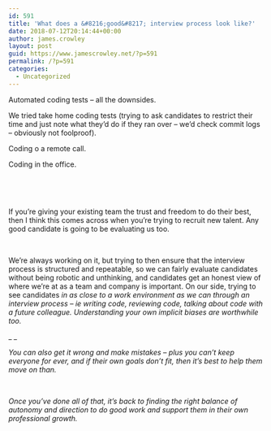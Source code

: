 ```yaml
---
id: 591
title: 'What does a &#8216;good&#8217; interview process look like?'
date: 2018-07-12T20:14:44+00:00
author: james.crowley
layout: post
guid: https://www.jamescrowley.net/?p=591
permalink: /?p=591
categories:
  - Uncategorized
---
```

Automated coding tests &#8211; all the downsides.

We tried take home coding tests (trying to ask candidates to restrict their time and just note what they&#8217;d do if they ran over &#8211; we&#8217;d check commit logs &#8211; obviously not foolproof).

Coding o a remote call.

Coding in the office.

&nbsp;

&nbsp;

If you’re giving your existing team the trust and freedom to do their best, then I think this comes across when you’re trying to recruit new talent. Any good candidate is going to be evaluating us too.

&nbsp;

We’re always working on it, but trying to then ensure that the interview process is structured and repeatable, so we can fairly evaluate candidates without being robotic and unthinking, and candidates get an honest view of where we’re at as a team and company is important. On our side, trying to see candidates _in as close to a work environment as we can through an interview process – ie writing code, reviewing code, talking about code with a future colleague. Understanding your own implicit biases are worthwhile too._

_ _

_You can also get it wrong and make mistakes – plus you can’t keep everyone for ever, and if their own goals don’t fit, then it’s best to help them move on than._ 

&nbsp;

_Once you’ve done all of that, it’s back to finding the right balance of autonomy and direction to do good work and support them in their own professional growth._